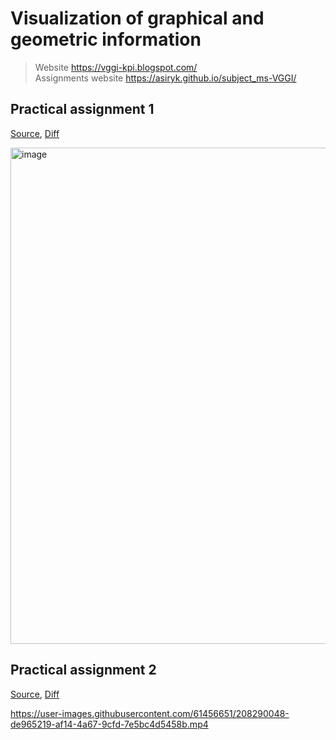 # Visualization of graphical and geometric information

> Website https://vggi-kpi.blogspot.com/  
> Assignments website https://asiryk.github.io/subject_ms-VGGI/

## Practical assignment 1

[Source](./src/pages/1-surface-rendering), [Diff](https://github.com/asiryk/subject_ms-VGGI/pull/1/files)

<img width="794" alt="image" src="https://user-images.githubusercontent.com/61456651/200142310-ce54c396-ff56-4d8a-a042-d36c4b0f1b9e.png">

## Practical assignment 2

[Source](./src/pages/2-lighting), [Diff](https://github.com/asiryk/subject_ms-VGGI/pull/2/files)

https://user-images.githubusercontent.com/61456651/208290048-de965219-af14-4a67-9cfd-7e5bc4d5458b.mp4

